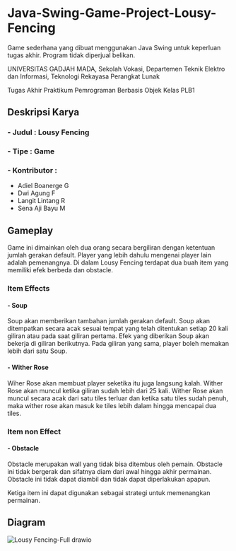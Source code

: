 # Java-Swing-Game-Project-Lousy-Fencing
Game sederhana yang dibuat menggunakan Java Swing untuk keperluan tugas akhir. Program tidak diperjual belikan.



UNIVERSITAS GADJAH MADA, Sekolah Vokasi, Departemen Teknik Elektro dan Informasi, Teknologi Rekayasa Perangkat Lunak

Tugas Akhir Praktikum Pemrograman Berbasis Objek
Kelas PLB1

## Deskripsi Karya
### - Judul       : Lousy Fencing
### - Tipe        : Game
### - Kontributor :
  - Adiel Boanerge G
  - Dwi Agung F
  - Langit Lintang R
  - Sena Aji Bayu M

## Gameplay
Game ini dimainkan oleh dua orang secara bergiliran dengan ketentuan jumlah gerakan default. Player yang lebih dahulu mengenai player lain adalah pemenangnya. Di dalam Lousy Fencing terdapat dua buah item yang memiliki efek berbeda dan obstacle.
### Item Effects
#### - Soup
Soup akan memberikan tambahan jumlah gerakan default. Soup akan ditempatkan secara acak sesuai tempat yang telah ditentukan setiap 20 kali giliran atau pada saat giliran pertama. Efek yang diberikan Soup akan bekerja di giliran berikutnya. Pada giliran yang sama, player boleh memakan lebih dari satu Soup.
#### - Wither Rose
Wiher Rose akan membuat player seketika itu juga langsung kalah. Wither Rose akan muncul ketika giliran sudah lebih dari 25 kali. Wither Rose akan muncul secara acak dari satu tiles terluar dan ketika satu tiles sudah penuh, maka wither rose akan masuk ke tiles lebih dalam hingga mencapai dua tiles.

### Item non Effect
#### - Obstacle
Obstacle merupakan wall yang tidak bisa ditembus oleh pemain. Obstacle ini tidak bergerak dan sifatnya diam dari awal hingga akhir permainan. Obstacle ini tidak dapat diambil dan tidak dapat diperlakukan apapun.

Ketiga item ini dapat digunakan sebagai strategi untuk memenangkan permainan. 


## Diagram
![Lousy Fencing-Full drawio](https://github.com/ergegananputra/Java-Swing-Game-Project-Lousy-Fencing/assets/126530940/5c06855f-1e62-4b19-a68c-5654ba7be037)


